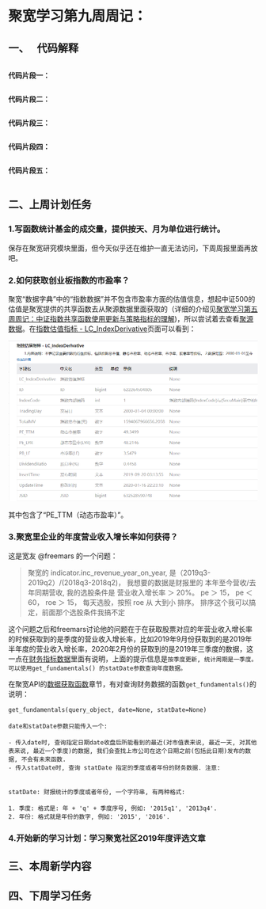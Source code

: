 # 聚宽学习第九周周记：


## 一、` ` 代码解释

```
```


**代码片段一：**

```
```


**代码片段二：**

```
```


**代码片段三：**

```
```


**代码片段四：**

```
```


**代码片段五：**

```
```


## 二、上周计划任务

### 1.写函数统计基金的成交量，提供按天、月为单位进行统计。

保存在聚宽研究模块里面，但今天似乎还在维护一直无法访问，下周周报里面再放吧。

### 2.如何获取创业板指数的市盈率？

聚宽“数据字典”中的“指数数据”并不包含市盈率方面的估值信息，想起中证500的估值是聚宽提供的共享函数去从聚源数据里面获取的（详细的介绍见[聚宽学习第五周周记：中证指数共享函数使用更新与策略指标的理解](https://www.joinquant.com/view/community/detail/99a6ea4179cfa056552d3567b3387bc6))，所以尝试着去查看[聚源数据](https://www.joinquant.com/help/data/data?name=jy)。在[指数估值指标 - LC_IndexDerivative](https://www.joinquant.com/help/data/data?name=jy#nodeId=67)页面可以看到：

![](./JQ_index_derivative_.PNG)

其中包含了“PE_TTM（动态市盈率）”。

### 3.聚宽里企业的年度营业收入增长率如何获得？

这是宽友 @freemars 的一个问题：

> 聚宽的 indicator.inc_revenue_year_on_year, 是（2019q3-2019q2）/(2018q3-2018q2)， 我想要的数据是财报里的 本年至今营收/去年同期营收, 我的选股条件是 营业收入增长率 ＞ 20%。 pe ＞ 15， pe ＜ 60， roe ＞ 15， 每天选股，按照 roe 从 大到小 排序。 排序这个我可以搞定，前面那个选股条件我搞不定

这个问题之后和freemars讨论他的问题在于在获取股票对应的年营业收入增长率的时候获取到的是季度的营业收入增长率，比如2019年9月份获取到的是2019年半年度的营业收入增长率，2020年2月份的获取到的是2019年三季度的数据，这一点在[财务指标数据](https://www.joinquant.com/help/api/help?name=Stock#%E8%B4%A2%E5%8A%A1%E6%8C%87%E6%A0%87%E6%95%B0%E6%8D%AE)里面有说明，上面的提示信息是`按季度更新, 统计周期是一季度。可以使用get_fundamentals() 的statDate参数查询年度数据。`

在聚宽API的[数据获取函数](https://www.joinquant.com/help/api/help?name=api#%E6%95%B0%E6%8D%AE%E8%8E%B7%E5%8F%96%E5%87%BD%E6%95%B0)章节，有对查询财务数据的函数`get_fundamentals()`的说明：

```
get_fundamentals(query_object, date=None, statDate=None)

date和statDate参数只能传入一个:

- 传入date时, 查询指定日期date收盘后所能看到的最近(对市值表来说, 最近一天, 对其他表来说, 最近一个季度)的数据, 我们会查找上市公司在这个日期之前(包括此日期)发布的数据, 不会有未来函数.
- 传入statDate时, 查询 statDate 指定的季度或者年份的财务数据. 注意:


statDate: 财报统计的季度或者年份, 一个字符串, 有两种格式:

1. 季度: 格式是: 年 + 'q' + 季度序号, 例如: '2015q1', '2013q4'.
2. 年份: 格式就是年份的数字, 例如: '2015', '2016'.
```


### 4.开始新的学习计划：学习聚宽社区2019年度评选文章

## 三、本周新学内容

## 四、下周学习任务
